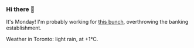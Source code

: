 ### Hi there :wave:

It's Monday! I'm probably working for [this bunch](https://github.com/kohofinancial), overthrowing the banking establishment.

Weather in Toronto: light rain, at +1°C.
